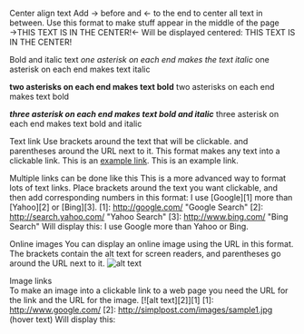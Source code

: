Center align text
Add -> before and <- to the end to center all text in between. Use this format to make stuff appear in the middle of the page   
->THIS TEXT IS IN THE CENTER!<- 
Will be displayed centered: 
THIS TEXT IS IN THE CENTER!


Bold and italic text
*one asterisk on each end makes the text italic* 
one asterisk on each end makes text italic 

**two asterisks on each end makes text bold** 
two asterisks on each end makes text bold 

***three asterisk on each end makes text bold and italic*** 
three asterisk on each end makes text bold and italic 


Text link
Use brackets around the text that will be clickable. and parentheses around the URL next to it. This format makes any text into a clickable link. 
This is an [example link](http://example.com/). 
This is an example link. 

Multiple links can be done like this
This is a more advanced way to format lots of text links. Place brackets around the text you want clickable, and then add corresponding numbers in this format: 
I use [Google][1] more than [Yahoo][2] or [Bing][3]. 
[1]: http://google.com/ "Google Search" 
[2]: http://search.yahoo.com/ "Yahoo Search" 
[3]: http://www.bing.com/ "Bing Search" 
Will display this: 
I use Google more than Yahoo or Bing. 

Online images
You can display an online image using the URL in this format. The brackets contain the alt text for screen readers, and parentheses go around the URL next to it. 
![alt text](http://simplpost.com/images/sample1.jpg)   


Image links  
To make an image into a clickable link to a web page you need the URL for the link and the URL for the image. 
[![alt text][2]][1] 
[1]: http://www.google.com/ 
[2]: http://simplpost.com/images/sample1.jpg (hover text) 
Will display this: 




